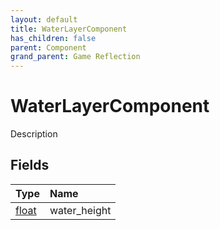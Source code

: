 ```yaml
---
layout: default
title: WaterLayerComponent
has_children: false
parent: Component
grand_parent: Game Reflection
---
```

# WaterLayerComponent
Description 

## Fields

| Type | Name |
|:-------------|:--------------|
| [float](/docs/game-reflection/components/float) | water_height |

